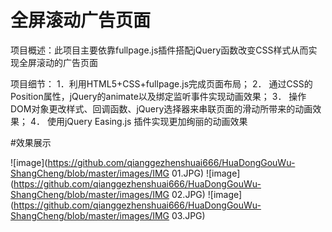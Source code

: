 ﻿# 全屏滚动广告页面
项目概述：此项目主要依靠fullpage.js插件搭配jQuery函数改变CSS样式从而实现全屏滚动的广告页面

项目细节：
1．利用HTML5+CSS+fullpage.js完成页面布局；
2．	通过CSS的Position属性，jQuery的animate以及绑定监听事件实现动画效果；
3．	操作DOM对象更改样式、回调函数、jQuery选择器来串联页面的滑动所带来的动画效果；
4．	使用jQuery Easing.js 插件实现更加绚丽的动画效果 

#效果展示

![image](https://github.com/qianggezhenshuai666/HuaDongGouWu-ShangCheng/blob/master/images/IMG 01.JPG)
![image](https://github.com/qianggezhenshuai666/HuaDongGouWu-ShangCheng/blob/master/images/IMG 02.JPG)
![image](https://github.com/qianggezhenshuai666/HuaDongGouWu-ShangCheng/blob/master/images/IMG 03.JPG)

